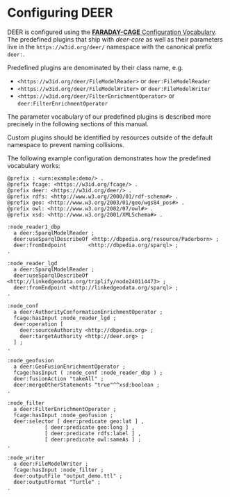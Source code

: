 # Configuring DEER

DEER is configured using the 
[**FARADAY-CAGE** Configuration Vocabulary](https://dice-group.github.io/faraday-cage/conf.html).
The predefined plugins that ship with *deer-core* as well as their parameters live in the
`https://w3id.org/deer/` namespace with the canonical prefix `deer:`.

Predefined plugins are denominated by their class name, e.g.

* `<https://w3id.org/deer/FileModelReader>` or `deer:FileModelReader`
* `<https://w3id.org/deer/FileModelWriter>` or `deer:FileModelWriter`
* `<https://w3id.org/deer/FilterEnrichmentOperator>` or `deer:FilterEnrichmentOperator`

The parameter vocabulary of our predefined plugins is described more precisely in the following
sections of this manual.

Custom plugins should be identified by resources outside of the default namespace to prevent
naming collisions.

The following example configuration demonstrates how the predefined vocabulary works:  

```turtle
@prefix : <urn:example:demo/> .
@prefix fcage: <https://w3id.org/fcage/> .
@prefix deer: <https://w3id.org/deer/> .
@prefix rdfs: <http://www.w3.org/2000/01/rdf-schema#> .
@prefix geo: <http://www.w3.org/2003/01/geo/wgs84_pos#> .
@prefix owl: <http://www.w3.org/2002/07/owl#> .
@prefix xsd: <http://www.w3.org/2001/XMLSchema#> .

:node_reader1_dbp
  a deer:SparqlModelReader ;
  deer:useSparqlDescribeOf <http://dbpedia.org/resource/Paderborn> ;
  deer:fromEndpoint       <http://dbpedia.org/sparql> ;
.

:node_reader_lgd
  a deer:SparqlModelReader ;
  deer:useSparqlDescribeOf <http://linkedgeodata.org/triplify/node240114473> ;
  deer:fromEndpoint <http://linkedgeodata.org/sparql> ;
.

:node_conf
  a deer:AuthorityConformationEnrichmentOperator ;
  fcage:hasInput :node_reader_lgd ;
  deer:operation [
    deer:sourceAuthority <http://dbpedia.org> ;
    deer:targetAuthority <http://deer.org> ;
  ] ;
.

:node_geofusion
  a deer:GeoFusionEnrichmentOperator ;
  fcage:hasInput ( :node_conf :node_reader_dbp ) ;
  deer:fusionAction "takeAll" ;
  deer:mergeOtherStatements "true"^^xsd:boolean ;
.

:node_filter
  a deer:FilterEnrichmentOperator ;
  fcage:hasInput :node_geofusion ;
  deer:selector [ deer:predicate geo:lat ] ,
            [ deer:predicate geo:long ] ,
            [ deer:predicate rdfs:label ] ,
            [ deer:predicate owl:sameAs ] ;
.

:node_writer
  a deer:FileModelWriter ;
  fcage:hasInput :node_filter ;
  deer:outputFile "output_demo.ttl" ;
  deer:outputFormat "Turtle" ;
.
```
